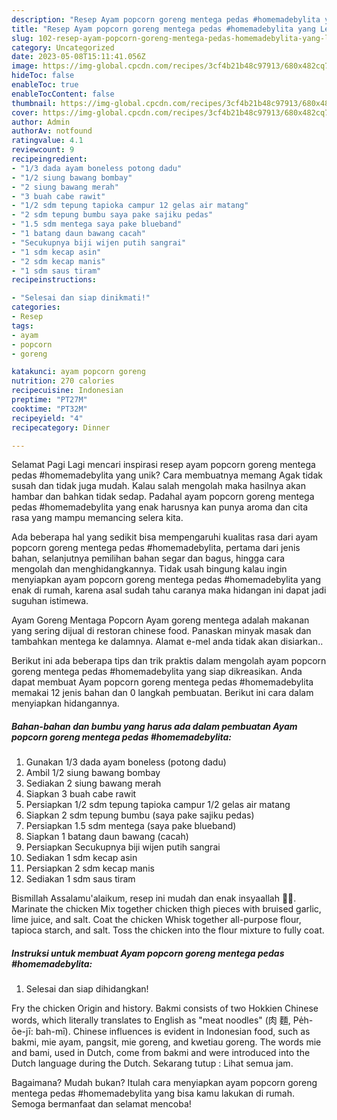 ```yaml
---
description: "Resep Ayam popcorn goreng mentega pedas #homemadebylita yang Lezat Sekali, Lezat"
title: "Resep Ayam popcorn goreng mentega pedas #homemadebylita yang Lezat Sekali, Lezat"
slug: 102-resep-ayam-popcorn-goreng-mentega-pedas-homemadebylita-yang-lezat-sekali-lezat
category: Uncategorized
date: 2023-05-08T15:11:41.056Z
image: https://img-global.cpcdn.com/recipes/3cf4b21b48c97913/680x482cq70/ayam-popcorn-goreng-mentega-pedas-homemadebylita-foto-resep-utama.jpg
hideToc: false
enableToc: true
enableTocContent: false
thumbnail: https://img-global.cpcdn.com/recipes/3cf4b21b48c97913/680x482cq70/ayam-popcorn-goreng-mentega-pedas-homemadebylita-foto-resep-utama.jpg
cover: https://img-global.cpcdn.com/recipes/3cf4b21b48c97913/680x482cq70/ayam-popcorn-goreng-mentega-pedas-homemadebylita-foto-resep-utama.jpg
author: Admin
authorAv: notfound
ratingvalue: 4.1
reviewcount: 9
recipeingredient:
- "1/3 dada ayam boneless potong dadu"
- "1/2 siung bawang bombay"
- "2 siung bawang merah"
- "3 buah cabe rawit"
- "1/2 sdm tepung tapioka campur 12 gelas air matang"
- "2 sdm tepung bumbu saya pake sajiku pedas"
- "1.5 sdm mentega saya pake blueband"
- "1 batang daun bawang cacah"
- "Secukupnya biji wijen putih sangrai"
- "1 sdm kecap asin"
- "2 sdm kecap manis"
- "1 sdm saus tiram"
recipeinstructions:

- "Selesai dan siap dinikmati!"
categories:
- Resep
tags:
- ayam
- popcorn
- goreng

katakunci: ayam popcorn goreng 
nutrition: 270 calories
recipecuisine: Indonesian
preptime: "PT27M"
cooktime: "PT32M"
recipeyield: "4"
recipecategory: Dinner

---
```



Selamat Pagi Lagi mencari inspirasi resep ayam popcorn goreng mentega pedas #homemadebylita yang unik? Cara membuatnya memang Agak tidak susah dan tidak juga mudah. Kalau salah mengolah maka hasilnya akan hambar dan bahkan tidak sedap. Padahal ayam popcorn goreng mentega pedas #homemadebylita yang enak harusnya kan punya aroma dan cita rasa yang mampu memancing selera kita.


Ada beberapa hal yang sedikit bisa mempengaruhi kualitas rasa dari ayam popcorn goreng mentega pedas #homemadebylita, pertama dari jenis bahan, selanjutnya pemilihan bahan segar dan bagus, hingga cara mengolah dan menghidangkannya. Tidak usah bingung kalau ingin menyiapkan ayam popcorn goreng mentega pedas #homemadebylita yang enak di rumah, karena asal sudah tahu caranya maka hidangan ini dapat jadi suguhan istimewa.

Ayam Goreng Mentaga Popcorn Ayam goreng mentega adalah makanan yang sering dijual di restoran chinese food. Panaskan minyak masak dan tambahkan mentega ke dalamnya. Alamat e-mel anda tidak akan disiarkan..


Berikut ini ada beberapa tips dan trik praktis dalam mengolah ayam popcorn goreng mentega pedas #homemadebylita yang siap dikreasikan. Anda dapat membuat Ayam popcorn goreng mentega pedas #homemadebylita memakai 12 jenis bahan dan 0 langkah pembuatan. Berikut ini cara dalam menyiapkan hidangannya.

<!--inarticleads1-->

##### Bahan-bahan dan bumbu yang harus ada dalam pembuatan Ayam popcorn goreng mentega pedas #homemadebylita:

1. Gunakan 1/3 dada ayam boneless (potong dadu)
1. Ambil 1/2 siung bawang bombay
1. Sediakan 2 siung bawang merah
1. Siapkan 3 buah cabe rawit
1. Persiapkan 1/2 sdm tepung tapioka campur 1/2 gelas air matang
1. Siapkan 2 sdm tepung bumbu (saya pake sajiku pedas)
1. Persiapkan 1.5 sdm mentega (saya pake blueband)
1. Siapkan 1 batang daun bawang (cacah)
1. Persiapkan Secukupnya biji wijen putih sangrai
1. Sediakan 1 sdm kecap asin
1. Persiapkan 2 sdm kecap manis
1. Sediakan 1 sdm saus tiram


Bismillah Assalamu&#39;alaikum, resep ini mudah dan enak insyaallah 🫶🏻. Marinate the chicken Mix together chicken thigh pieces with bruised garlic, lime juice, and salt. Coat the chicken Whisk together all-purpose flour, tapioca starch, and salt. Toss the chicken into the flour mixture to fully coat. 

<!--inarticleads2-->

##### Instruksi untuk membuat Ayam popcorn goreng mentega pedas #homemadebylita:


1. Selesai dan siap dihidangkan!

Fry the chicken Origin and history. Bakmi consists of two Hokkien Chinese words, which literally translates to English as &#34;meat noodles&#34; (肉 麵, Pe̍h-ōe-jī: bah-mī). Chinese influences is evident in Indonesian food, such as bakmi, mie ayam, pangsit, mie goreng, and kwetiau goreng. The words mie and bami, used in Dutch, come from bakmi and were introduced into the Dutch language during the Dutch. Sekarang tutup : Lihat semua jam. 

Bagaimana? Mudah bukan? Itulah cara menyiapkan ayam popcorn goreng mentega pedas #homemadebylita yang bisa kamu lakukan di rumah. Semoga bermanfaat dan selamat mencoba!
